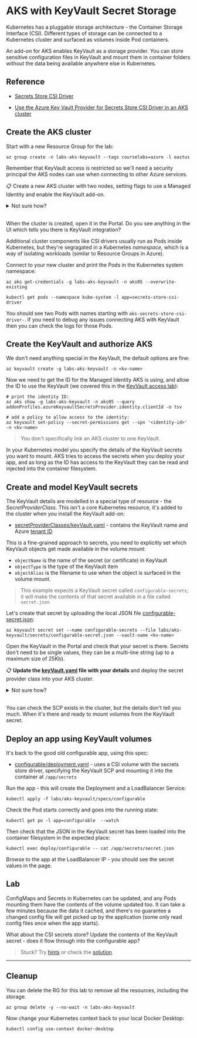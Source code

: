 # AKS with KeyVault Secret Storage

Kubernetes has a pluggable storage architecture - the Container Storage Interface (CSI). Different types of storage can be connected to a Kubernetes cluster and surfaced as volumes inside Pod containers.

An add-on for AKS enables KeyVault as a storage provider. You can store sensitive configuration files in KeyVault and mount them in container folders without the data being available anywhere else in Kubernetes.

## Reference

- [Secrets Store CSI Driver](https://secrets-store-csi-driver.sigs.k8s.io)

- [Use the Azure Key Vault Provider for Secrets Store CSI Driver in an AKS cluster](https://docs.microsoft.com/en-us/azure/aks/csi-secrets-store-driver)

## Create the AKS cluster

Start with a new Resource Group for the lab:

```
az group create -n labs-aks-keyvault --tags courselabs=azure -l eastus
```

Remember that KeyVault access is restricted so we'll need a security principal the AKS nodes can use when connecting to other Azure services.

📋 Create a new AKS cluster with two nodes, setting flags to use a Managed Identity and enable the KeyVault add-on.

<details>
  <summary>Not sure how?</summary>

```
az aks create -g labs-aks-keyvault -n aks05 --node-count 2 --enable-addons azure-keyvault-secrets-provider --enable-managed-identity -l eastus
```

</details><br/>

When the cluster is created, open it in the Portal. Do you see anything in the UI which tells you there is KeyVault integration?

Additional cluster components like CSI drivers usually run as Pods inside Kubernetes, but they're segragated in a Kubernetes _namespace_, which is a way of isolating workloads (similar to Resource Groups in Azure).

Connect to your new cluster and print the Pods in the Kubernetes system namespace:

```
az aks get-credentials -g labs-aks-keyvault -n aks05 --overwrite-existing

kubectl get pods --namespace kube-system -l app=secrets-store-csi-driver
```

You should see two Pods with names starting with `aks-secrets-store-csi-driver-`. If you need to debug any issues connecting AKS with KeyVault then you can check the logs for those Pods. 

## Create the KeyVault and authorize AKS

We don't need anything special in the KeyVault, the default options are fine:

```
az keyvault create -g labs-aks-keyvault -n <kv-name>
```

Now we need to get the ID for the Managed Identity AKS is using, and allow the ID to use the KeyVault (we covered this in the [KeyVault access lab](labs/keyvault-access/README.md)):

```
# print the identity ID:
az aks show -g labs-aks-keyvault -n aks05 --query addonProfiles.azureKeyvaultSecretsProvider.identity.clientId -o tsv

# add a policy to allow access to the identity:
az keyvault set-policy --secret-permissions get --spn '<identity-id>' -n <kv-name>
```

> You don't specifically link an AKS cluster to one KeyVault.

In your Kubernetes model you specify the details of the KeyVault secrets you want to mount. AKS tries to access the secrets when you deploy your app, and as long as the ID has access to the KeyVault they can be read and injected into the container filesystem.

## Create and model KeyVault secrets

The KeyVault details are modelled in a special type of resource - the _SecretProviderClass_. This isn't a core Kubernetes resource, it's added to the cluster when you install the KeyVault add-on:

- [secretProviderClasses/keyVault.yaml](/labs/aks-keyvault/specs/secretProviderClasses/keyVault.yaml) - contains the KeyVault name and Azure [tenant ID](https://learn.microsoft.com/en-us/azure/active-directory/fundamentals/active-directory-how-to-find-tenant)

This is a fine-grained approach to secrets, you need to explicitly set which KeyVault objects get made available in the volume mount:

- `objectName` is the name of the secret (or certificate) in KeyVault
- `objectType` is the type of the KeyVault item
- `objectAlias` is the filename to use when the object is surfaced in the volume mount.

> This example expects a KeyVault secret called `configurable-secrets`; it will make the contents of that secret available in a file called `secret.json`

Let's create that secret by uploading the local JSON file [configurable-secret.json](/labs/aks-keyvault/secrets/configurable-secret.json):

```
az keyvault secret set --name configurable-secrets --file labs/aks-keyvault/secrets/configurable-secret.json --vault-name <kv-name>
```

Open the KeyVault in the Portal and check that your secret is there. Secrets don't need to be single values, they can be a multi-line string (up to a maximum size of 25Kb).

📋 **Update the [keyVault.yaml](/labs/aks-keyvault/specs/secretProviderClasses/keyVault.yaml) file with your details** and deploy the secret provider class into your AKS cluster.

<details>
  <summary>Not sure how?</summary>

Get your Azure tenant ID:

```
az account list -o table
```

And AKS identity ID:

```
az aks show -g labs-aks-keyvault -n aks05 --query addonProfiles.azureKeyvaultSecretsProvider.identity.clientId -o tsv
```

Replace the values `<tenant-id>`, `<identity-id>` and `<kv-name>` in your YAML file and deploy:

```
kubectl apply -f labs/aks-keyvault/specs/secretProviderClasses/keyVault.yaml
```

</details><br />

You can check the SCP exists in the cluster, but the details don't tell you much. When it's there and ready to mount volumes from the KeyVault secret.

## Deploy an app using KeyVault volumes

It's back to the good old configurable app, using this spec:

- [configurable/deployment.yaml](/labs/aks-keyvault/specs/configurable/deployment.yaml) - uses a CSI volume with the secrets store driver, specifying the KeyVault SCP and mounting it into the container at `/app/secrets`

Run the app - this will create the Deployment and a LoadBalancer Service:

```
kubectl apply -f labs/aks-keyvault/specs/configurable
```

Check the Pod starts correctly and goes into the running state:

```
kubectl get po -l app=configurable  --watch
```

Then check that the JSON in the KeyVault secret has been loaded into the container filesystem in the expected place:

```
kubectl exec deploy/configurable -- cat /app/secrets/secret.json
```

Browse to the app at the LoadBalancer IP - you should see the secret values in the page.

## Lab

ConfigMaps and Secrets in Kubernetes can be updated, and any Pods mounting them have the contents of the volume updated too. It can take a few minutes because the data it cached, and there's no guarantee a changed config file will get picked up by the application (some only read config files once when the app starts). 

What about the CSI secrets store? Update the contents of the KeyVault secret - does it flow through into the configurable app?

> Stuck? Try [hints](hints.md) or check the [solution](solution.md).

___

## Cleanup

You can delete the RG for this lab to remove all the resources, including the storage.

```
az group delete -y --no-wait -n labs-aks-keyvault
```

Now change your Kubernetes context back to your local Docker Desktop:

```
kubectl config use-context docker-desktop
```